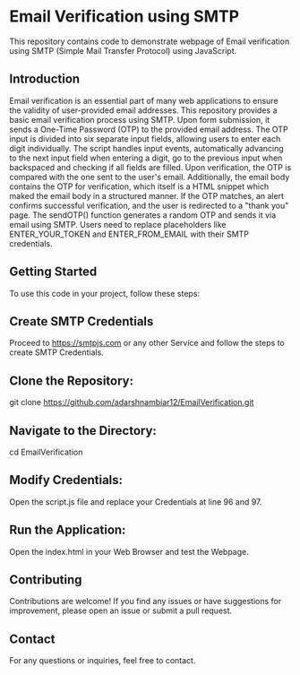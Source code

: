 # Email Verification using SMTP

This repository contains code to demonstrate webpage of Email verification using SMTP (Simple Mail Transfer Protocol) using JavaScript.

## Introduction

Email verification is an essential part of many web applications to ensure the validity of user-provided email addresses. This repository provides a basic email verification process using SMTP. Upon form submission, it sends a One-Time Password (OTP) to the provided email address. The OTP input is divided into six separate input fields, allowing users to enter each digit individually. The script handles input events, automatically advancing to the next input field when entering a digit, go to the previous input when backspaced and checking if all fields are filled. Upon verification, the OTP is compared with the one sent to the user's email. Additionally, the email body contains the OTP for verification, which itself is a HTML snippet which maked the email body in a structured manner. If the OTP matches, an alert confirms successful verification, and the user is redirected to a "thank you" page. The sendOTP() function generates a random OTP and sends it via email using SMTP. Users need to replace placeholders like ENTER_YOUR_TOKEN and ENTER_FROM_EMAIL with their SMTP credentials.

## Getting Started

To use this code in your project, follow these steps:

## Create SMTP Credentials

Proceed to https://smtpjs.com or any other Service and follow the steps to create SMTP Credentials.

## Clone the Repository:

git clone https://github.com/adarshnambiar12/EmailVerification.git

## Navigate to the Directory:

cd EmailVerification

## Modify Credentials:

Open the script.js file and replace your Credentials at line 96 and 97. 

## Run the Application:

Open the index.html in your Web Browser and test the Webpage.

## Contributing
Contributions are welcome! If you find any issues or have suggestions for improvement, please open an issue or submit a pull request.

## Contact
For any questions or inquiries, feel free to contact.